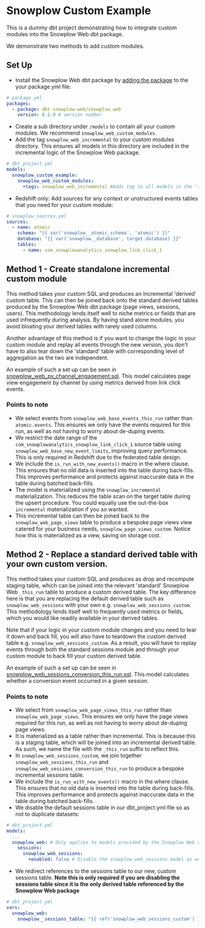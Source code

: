 # Snowplow Custom Example
This is a dummy dbt project demonstrating how to integrate custom modules into the Snowplow Web dbt package.

We demonstrate two methods to add custom modules.

## Set Up
- Install the Snowplow Web dbt package by [adding the package](https://docs.getdbt.com/docs/building-a-dbt-project/package-management) to the your package.yml file:
```yml
# package.yml
packages:
  - package: dbt-snowplow-web/snowplow_web
    version: 0.1.0 # version number
```
- Create a sub directory under `/models` to contain all your custom modules. We recommend `snowplow_web_custom_modules`.
- Add the tag `snowplow_web_incremental` to your custom modules directory. This ensures all models in this directory are included in the incremental logic of the Snowplow Web package.
```yml
# dbt_project.yml
models:
  snowplow_custom_example:
    snowplow_web_custom_modules:
      +tags: snowplow_web_incremental #Adds tag to all models in the 'snowplow_web_custom_modules' directory
```
- Redshift only: Add sources for any context or unstructured events tables that you need for your custom module:
```yml
# snowplow_sources.yml
sources:
  - name: atomic
    schema: "{{ var('snowplow__atomic_schema', 'atomic') }}"
    database: "{{ var('snowplow__database', target.database) }}"
    tables:
      - name: com_snowplowanalytics_snowplow_link_click_1
```

## Method 1 - Create standalone incremental custom module
This method takes your custom SQL and produces an incremental 'derived' custom table. This can then be joined back onto the standard derived tables produced by the Snowplow Web dbt package (page views, sessions, users). This methodology lends itself well to niche metrics or fields that are used infrequently during analysis. By having stand alone modules, you avoid bloating your derived tables with rarely used columns. 

Another advantage of this method is if you want to change the logic in your custom module and replay all events through the new version, you don't have to also tear down the 'standard' table with corresponding level of aggregation  as the two are independent.

An example of such a set up can be seen in [snowplow_web_pv_channel_engagement.sql](models/snowplow_web_custom_modules/page_views/page_view_channel_engagement/snowplow_web_pv_channel_engagement.sql). This model calculates page view engagement by channel by using metrics derived from link click events. 

### Points to note
- We select events from `snowplow_web_base_events_this_run` rather than `atomic.events`. This ensures we only have the events required for this run, as well as not having to worry about de-duping events.
- We restrict the date range of the `com_snowplowanalytics_snowplow_link_click_1` source table using `snowplow_web_base_new_event_limits`, improving query performance. This is only required in Redshift due to the federated table design.
- We include the `is_run_with_new_events()` macro in the where clause. This ensures that no old data is inserted into the table during back-fills. This improves performance and protects against inaccurate data in the table during batched back-fills.
- The model is materialized using the `snowplow_incremental` materialization. This reduces the table scan on the target table during the upsert procedure. You could equally use the out-the-box `incremental` materialization if you so wanted.
- This incremental table can then be joined back to the `snowplow_web_page_views` table to produce a bespoke page views view catered for your business needs, `snowplow_page_views_custom`. Notice how this is materialized as a view, saving on storage cost.

## Method 2 - Replace a standard derived table with your own custom version.
This method takes your custom SQL and produces as drop and recompute staging table, which can be joined into the relevant 'standard' Snowplow Web `_this_run`  table to produce a custom derived table. The key difference here is that you are replacing the default derived table such as `snowplow_web_sessions` with your own e.g. `snowplow_web_sessions_custom`. This methodology lends itself well to frequently used metrics or fields, which you would like readily available in your derived tables. 

Note that if your logic in your custom module changes and you need to tear it down and back fill, you will also have to teardown the custom derived table e.g. `snowplow_web_sessions_custom`. As a result, you will have to replay events through both the standard sessions module and through your custom module to back fill your custom derived table.

An example of such a set up can be seen in [snowplow_web_sessions_conversion_this_run.sql](models/snowplow_web_custom_modules/sessions/sessions_conversion/snowplow_web_sessions_conversion_this_run.sql). This model calculates whether a conversion event occurred in a given session.

### Points to note
- We select from `snowplow_web_page_views_this_run` rather than `snowplow_web_page_views`. This ensures we only have the page views required for this run, as well as not having to worry about de-duping page views.
- It is materialized as a table rather than incremental. This is because this is a staging table, which will be joined into an incremental derived table. As such, we name the file with the `_this_run` suffix to reflect this.
- In `snowplow_web_sessions_custom`, we join together `snowplow_web_sessions_this_run` and `snowplow_web_sessions_conversion_this_run` to produce a bespoke incremental sessions table.
- We include the `is_run_with_new_events()` macro in the where clause. This ensures that no old data is inserted into the table during back-fills. This improves performance and protects against inaccurate data in the table during batched back-fills.
- We disable the default sessions table in our dbt_project.yml file so as not to duplicate datasets:
```yml
# dbt_project.yml
models:
  ...
  snowplow_web: # Only applies to models provided by the Snowplow Web dbt package
    sessions:
      snowplow_web_sessions:
        +enabled: false # Disable the snowplow_web_sessions model as we have our custom version, snowplow_web_sessions_custom
```
- We redirect references to the sessions table to our new, custom sessions table. **Note this is only required if you are disabling the sessions table since it is the only derived table referenced by the Snowplow Web package**
```yml
# dbt_project.yml
vars:
  snowplow_web:
    snowplow__sessions_table: "{{ ref('snowplow_web_sessions_custom') }}" # Redirect references to sessions table to your custom version.
```

